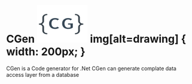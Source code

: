 # CGen ![alt tag](https://github.com/rusith/CGen/blob/master/logo-100.png) img[alt=drawing] { width: 200px; }
CGen is a Code generator for .Net 
CGen can generate complate data access layer from a database
